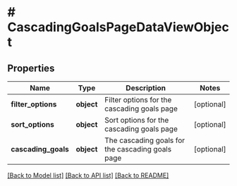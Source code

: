 # # CascadingGoalsPageDataViewObject

## Properties

Name | Type | Description | Notes
------------ | ------------- | ------------- | -------------
**filter_options** | **object** | Filter options for the cascading goals page | [optional]
**sort_options** | **object** | Sort options for the cascading goals page | [optional]
**cascading_goals** | **object** | The cascading goals for the cascading goals page | [optional]

[[Back to Model list]](../../README.md#models) [[Back to API list]](../../README.md#endpoints) [[Back to README]](../../README.md)

